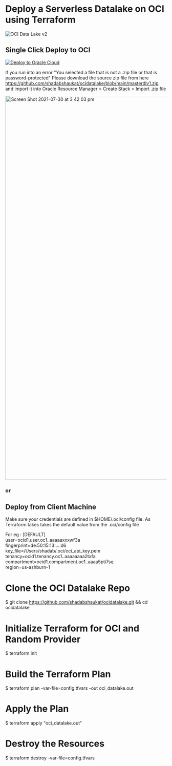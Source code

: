 # Deploy a Serverless Datalake on OCI using Terraform

![OCI Data Lake v2](https://user-images.githubusercontent.com/39692236/127611829-6200b4ff-93a2-4481-9331-b237844018b1.png)

## Single Click Deploy to OCI

[![Deploy to Oracle Cloud](https://oci-resourcemanager-plugin.plugins.oci.oraclecloud.com/latest/deploy-to-oracle-cloud.svg)](https://cloud.oracle.com/resourcemanager/stacks/create?zipUrl=https://github.com/shadabshaukat/ocidatalake/blob/main/masterdlv1.zip)

If you run into an error "You selected a file that is not a .zip file or that is password-protected" Please download the source zip file from here https://github.com/shadabshaukat/ocidatalake/blob/main/masterdlv1.zip and import it into Oracle Resource Manager > Create Stack > Import .zip file

<img width="1200" alt="Screen Shot 2021-07-30 at 3 42 03 pm" src="https://user-images.githubusercontent.com/39692236/127606301-4a6e6eb3-642e-470c-bbfb-d66353a189bc.png">



### or

## Deploy from Client Machine

Make sure your credentials are defined in $HOME/.oci/config file. As Terraform takes takes the default value from the .oci/config file

For eg : 
[DEFAULT]\
user=ocid1.user.oc1..aaaaaxxxwf3a\
fingerprint=de:50:15:13:...:d6\
key_file=/Users/shadab/.oci/oci_api_key.pem\
tenancy=ocid1.tenancy.oc1..aaaaaaaa2txfa\
compartment=ocid1.compartment.oc1..aaaa5pti7sq\
region=us-ashburn-1

# Clone the OCI Datalake Repo
$ git clone https://github.com/shadabshaukat/ocidatalake.git && cd ocidatalake

# Initialize Terraform for OCI and Random Provider
$ terraform init

# Build the Terraform Plan
$ terraform plan -var-file=config.tfvars -out oci_datalake.out 

# Apply the Plan
$ terraform apply "oci_datalake.out"

# Destroy the Resources
$ terraform destroy -var-file=config.tfvars    
